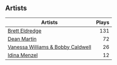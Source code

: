 ## Artists
Artists | Plays 
----- | -----: 
[Brett Eldredge](/artists/brett-eldredge-412447) | 131
[Dean Martin](/artists/dean-martin-6555) | 72
[Vanessa Williams & Bobby Caldwell](/artists/vanessa-williams-bobby-caldwell-115154) | 26
[Idina Menzel](/artists/idina-menzel-42581) | 12

